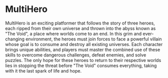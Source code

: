 # MultiHero
MultiHero is an exciting platformer that follows the story of three heroes, each ripped from their own universe and thrown into the abyss known as "The Void", a place where worlds come to an end. In this grim and ever-changing environment, the heroes must join forces to face a powerful villain whose goal is to consume and destroy all existing universes. Each character brings unique abilities, and players must master the combined use of these skills to overcome dangerous challenges, defeat enemies, and solve puzzles. The only hope for these heroes to return to their respective worlds lies in stopping the threat before "The Void" consumes everything, taking with it the last spark of life and hope.
